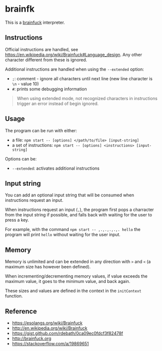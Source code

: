 # brainfk

This is a [brainfuck](http://en.wikipedia.org/wiki/Brainfuck) interpreter.

## Instructions

Official instructions are handled, see https://en.wikipedia.org/wiki/Brainfuck#Language_design. Any other character different from these is ignored.

Additional instructions are handled when using the `--extended` option:

- `;`: comment - ignore all characters until next line (new line character is `\n` - value 10)
- `#`: prints some debugging information

> When using extended mode, not recognized characters in instructions trigger an error instead of begin ignored.

## Usage

The program can be run with either:

- a file: `npm start -- [options] </path/to/file> [input-string]`
- a set of instructions: `npm start -- [options] <instructions> [input-string]`

Options can be:

- `--extended`: activates additional instructions

## Input string

You can add an optional input string that will be consumed when instructions request an input.

When instructions request an input (`,`), the program first pops a charracter from the input string if possible, and falls back with waiting for the user to press a key.

For example, with the command `npm start -- ,.,.,.,.,. hello` the program will print `hello` without waiting for the user input.

## Memory

Memory is unlimited and can be extended in any direction with `>` and `<` (a maximum size has however been defined).

When incrementing/decrementing memory values, if value exceeds the maximum value, it goes to the minimum value, and back again.

These sizes and values are defined in the context in the `initContext` function.

## Reference

- https://esolangs.org/wiki/Brainfuck
- http://en.wikipedia.org/wiki/Brainfuck
- https://gist.github.com/rdebath/0ca09ec0fdcf3f82478f
- http://brainfuck.org
- https://stackoverflow.com/a/19869651
